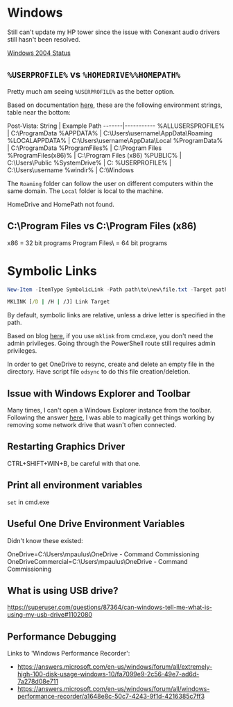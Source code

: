 # Windows

Still can't update my HP tower since the issue with Conexant audio
drivers still hasn't been resolved.

[Windows 2004 Status](https://docs.microsoft.com/en-us/windows/release-information/status-windows-10-2004)


## `%USERPROFILE%` vs `%HOMEDRIVE%%HOMEPATH%`

Pretty much am seeing `%USERPROFILE%` as the better option.

Based on documentation [here](https://docs.microsoft.com/en-us/windows/win32/shell/knownfolderid?redirectedfrom=MSDN),
these are the following environment strings, table near the bottom:

Post-Vista:
String | Example Path
-------|-----------
%ALLUSERSPROFILE%   | C:\ProgramData
%APPDATA%           | C:\Users\username\AppData\Roaming
%LOCALAPPDATA%      | C:\Users\username\AppData\Local
%ProgramData%       | C:\ProgramData
%ProgramFiles%      | C:\Program Files
%ProgramFiles(x86)% | C:\Program Files (x86)
%PUBLIC%            | C:\Users\Public
%SystemDrive%       | C:
%USERPROFILE%       | C:\Users\username
%windir%            | C:\Windows

The `Roaming` folder can follow the user on different computers within
the same domain. The `Local` folder is local to the machine.


HomeDrive and HomePath not found.

## C:\Program Files vs C:\Program Files (x86)

x86 = 32 bit programs
Program Files\ = 64 bit programs

# Symbolic Links

```powershell
New-Item -ItemType SymbolicLink -Path path\to\new\file.txt -Target path\to\already\existing\file.txt
```

```cmd
MKLINK [/D | /H | /J] Link Target
```

By default, symbolic links are relative, unless a drive letter is
specified in the path.

Based on blog
[here](https://blogs.windows.com/windowsdeveloper/2016/12/02/symlinks-windows-10/),
if you use `mklink` from cmd.exe, you don't need the admin privileges.
Going through the PowerShell route still requires admin privileges.

In order to get OneDrive to resync, create and delete an empty file in
the directory. Have script file `odsync` to do this file
creation/deletion.

## Issue with Windows Explorer and Toolbar

Many times, I can't open a Windows Explorer instance from the toolbar.
Following the answer
[here](https://community.spiceworks.com/topic/2258254-frustrating-file-explorer-missing-top-portion-or-top-bar-unresponsive),
I was able to magically get things working by removing some network
drive that wasn't often connected.

## Restarting Graphics Driver

CTRL+SHIFT+WIN+B, be careful with that one.

## Print all environment variables

`set` in cmd.exe

## Useful One Drive Environment Variables

Didn't know these existed:

OneDrive=C:\Users\mpaulus\OneDrive - Command Commissioning
OneDriveCommercial=C:\Users\mpaulus\OneDrive - Command Commissioning

## What is using USB drive?

https://superuser.com/questions/87364/can-windows-tell-me-what-is-using-my-usb-drive#1102080


## Performance Debugging

Links to 'Windows Performance Recorder':
 - <https://answers.microsoft.com/en-us/windows/forum/all/extremely-high-100-disk-usage-windows-10/fa7099e9-2c56-49e7-ad6d-7a278d08e711>
 - <https://answers.microsoft.com/en-us/windows/forum/all/windows-performance-recorder/a1648e8c-50c7-4243-9f1d-4216385c7ff3>

